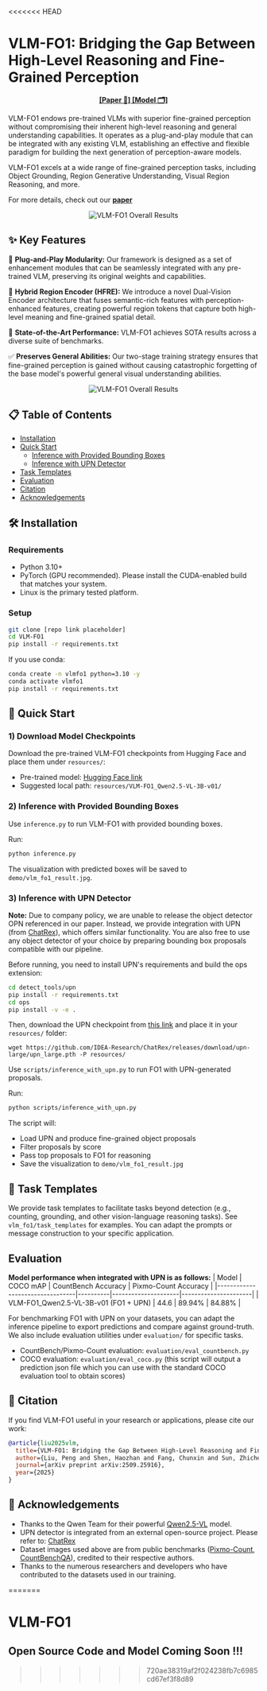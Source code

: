 <<<<<<< HEAD
# VLM-FO1: Bridging the Gap Between High-Level Reasoning and Fine-Grained Perception

<p align="center">
 <a href="https://arxiv.org/pdf/2509.25916"><strong> [Paper 📄] </strong></a> <a href="https://huggingface.co/omlab/VLM-FO1_Qwen2.5-VL-3B-v01"><strong> [Model 🗂️] </strong></a>
</p>

<p align="left">
VLM-FO1 endows pre-trained VLMs with superior fine-grained perception without compromising their inherent high-level reasoning and general understanding capabilities. It operates as a plug-and-play module that can be integrated with any existing VLM, establishing an effective and flexible paradigm for building the next generation of perception-aware models.
</p>

VLM-FO1 excels at a wide range of fine-grained perception tasks, including Object Grounding, Region Generative
Understanding, Visual Region Reasoning, and more.

For more details, check out our **[paper](https://arxiv.org/abs/2403.06892)**

<p align="center">
  <img src="assets/overall_results.png" alt="VLM-FO1 Overall Results" style="max-width:100%;">
</p>

## ✨ Key Features

🧩 **Plug-and-Play Modularity:** Our framework is designed as a set of enhancement modules that can be seamlessly integrated with any pre-trained VLM, preserving its original weights and capabilities.

🧠 **Hybrid Region Encoder (HFRE):** We introduce a novel Dual-Vision Encoder architecture that fuses semantic-rich features with perception-enhanced features, creating powerful region tokens that capture both high-level meaning and fine-grained spatial detail.

🎯 **State-of-the-Art Performance:** VLM-FO1 achieves SOTA results across a diverse suite of benchmarks.

✅ **Preserves General Abilities:** Our two-stage training strategy ensures that fine-grained perception is gained without causing catastrophic forgetting of the base model's powerful general visual understanding abilities.

<p align="center">
  <img src="assets/structure.png" alt="VLM-FO1 Overall Results" style="max-width:100%;">
</p>


## 📋 Table of Contents

- [Installation](#installation)
- [Quick Start](#quick-start)
  - [Inference with Provided Bounding Boxes](#2-inference-with-provided-bounding-boxes)
  - [Inference with UPN Detector](#3-inference-with-upn-detector)
- [Task Templates](#task-templates)
- [Evaluation](#evaluation)
- [Citation](#citation)
- [Acknowledgements](#acknowledgements)

## 🛠️ Installation

### Requirements

- Python 3.10+
- PyTorch (GPU recommended). Please install the CUDA-enabled build that matches your system.
- Linux is the primary tested platform.

### Setup

```bash
git clone [repo link placeholder]
cd VLM-FO1
pip install -r requirements.txt
```

If you use conda:

```bash
conda create -n vlmfo1 python=3.10 -y
conda activate vlmfo1
pip install -r requirements.txt
```

## 🚀 Quick Start

### 1) Download Model Checkpoints

Download the pre-trained VLM-FO1 checkpoints from Hugging Face and place them under `resources/`:

- Pre-trained model: [Hugging Face link](https://huggingface.co/omlab/VLM-FO1_Qwen2.5-VL-3B-v01)
- Suggested local path: `resources/VLM-FO1_Qwen2.5-VL-3B-v01/`

### 2) Inference with Provided Bounding Boxes

Use `inference.py` to run VLM-FO1 with provided bounding boxes. 

Run:

```bash
python inference.py
```

The visualization with predicted boxes will be saved to `demo/vlm_fo1_result.jpg`.

### 3) Inference with UPN Detector

**Note:** Due to company policy, we are unable to release the object detector OPN referenced in our paper. Instead, we provide integration with UPN (from [ChatRex](https://github.com/IDEA-Research/ChatRex)), which offers similar functionality. You are also free to use any object detector of your choice by preparing bounding box proposals compatible with our pipeline.

Before running, you need to install UPN's requirements and build the ops extension:

```bash
cd detect_tools/upn
pip install -r requirements.txt
cd ops
pip install -v -e .
```

Then, download the UPN checkpoint from [this link](https://github.com/IDEA-Research/ChatRex/releases/download/upn-large/upn_large.pth) and place it in your `resources/` folder:

```
wget https://github.com/IDEA-Research/ChatRex/releases/download/upn-large/upn_large.pth -P resources/
```

Use `scripts/inference_with_upn.py` to run FO1 with UPN-generated proposals.

Run:

```bash
python scripts/inference_with_upn.py
```

The script will:

- Load UPN and produce fine-grained object proposals
- Filter proposals by score
- Pass top proposals to FO1 for reasoning
- Save the visualization to `demo/vlm_fo1_result.jpg`

## 📝 Task Templates

We provide task templates to facilitate tasks beyond detection (e.g., counting, grounding, and other vision-language reasoning tasks). See `vlm_fo1/task_templates` for examples. You can adapt the prompts or message construction to your specific application.

## Evaluation
**Model performance when integrated with UPN is as follows:**
| Model                          | COCO mAP | CountBench Accuracy | Pixmo-Count Accuracy |
|---------------------------------|----------|---------------------|----------------------|
| VLM-FO1_Qwen2.5-VL-3B-v01 (FO1 + UPN) |   44.6   |       89.94%        |       84.88%         |

For benchmarking FO1 with UPN on your datasets, you can adapt the inference pipeline to export predictions and compare against ground-truth. We also include evaluation utilities under `evaluation/` for specific tasks.

- CountBench/Pixmo-Count evaluation: `evaluation/eval_countbench.py`
- COCO evaluation: `evaluation/eval_coco.py` (this script will output a prediction json file which you can use with the standard COCO evaluation tool to obtain scores)

## 📄 Citation

If you find VLM-FO1 useful in your research or applications, please cite our work:

```bibtex
@article{liu2025vlm,
  title={VLM-FO1: Bridging the Gap Between High-Level Reasoning and Fine-Grained Perception in VLMs},
  author={Liu, Peng and Shen, Haozhan and Fang, Chunxin and Sun, Zhicheng and Liao, Jiajia and Zhao, Tiancheng},
  journal={arXiv preprint arXiv:2509.25916},
  year={2025}
}
```

## 🙏 Acknowledgements
- Thanks to the Qwen Team for their powerful [Qwen2.5-VL](https://github.com/QwenLM/Qwen3-VL) model.
- UPN detector is integrated from an external open-source project. Please refer to: [ChatRex](https://github.com/IDEA-Research/ChatRex)
- Dataset images used above are from public benchmarks ([Pixmo-Count](https://huggingface.co/datasets/allenai/pixmo-count), [CountBenchQA](https://huggingface.co/datasets/vikhyatk/CountBenchQA)), credited to their respective authors.
- Thanks to the numerous researchers and developers who have contributed to the datasets used in our training.

=======
# VLM-FO1
## Open Source Code and Model Coming Soon !!!
>>>>>>> 720ae38319af2f024238fb7c6985cd67ef3f8d89
